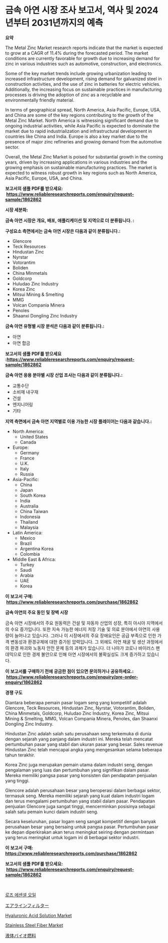 <p><h1>금속 아연 시장 조사 보고서, 역사 및 2024년부터 2031년까지의 예측</h1></p><p><strong>요약</strong></p>
<p><p>The Metal Zinc Market research reports indicate that the market is expected to grow at a CAGR of 11.4% during the forecasted period. The market conditions are currently favorable for growth due to increasing demand for zinc in various industries such as automotive, construction, and electronics. </p><p>Some of the key market trends include growing urbanization leading to increased infrastructure development, rising demand for galvanized steel in construction activities, and the use of zinc in batteries for electric vehicles. Additionally, the increasing focus on sustainable practices in manufacturing processes is driving the adoption of zinc as a recyclable and environmentally friendly material.</p><p>In terms of geographical spread, North America, Asia Pacific, Europe, USA, and China are some of the key regions contributing to the growth of the Metal Zinc Market. North America is witnessing significant demand due to ongoing industrial activities, while Asia Pacific is expected to dominate the market due to rapid industrialization and infrastructural development in countries like China and India. Europe is also a key market due to the presence of major zinc refineries and growing demand from the automotive sector.</p><p>Overall, the Metal Zinc Market is poised for substantial growth in the coming years, driven by increasing applications in various industries and the growing emphasis on sustainable manufacturing practices. The market is expected to witness robust growth in key regions such as North America, Asia Pacific, Europe, USA, and China.</p></p>
<p><strong>보고서의 샘플 PDF를 받으세요: &nbsp;<a href="https://www.reliableresearchreports.com/enquiry/request-sample/1862862">https://www.reliableresearchreports.com/enquiry/request-sample/1862862</a></strong></p>
<p><strong>시장 세분화:</strong></p>
<p><strong> 금속 아연 시장은 개요, 배포, 애플리케이션 및 지역으로 더 분류됩니다. :</strong></p>
<p><strong>구성요소 측면에서는 금속 아연 시장은 다음과 같이 분류됩니다.:</strong></p>
<p><ul><li>Glencore</li><li>Teck Resources</li><li>Hindustan Zinc</li><li>Nyrstar</li><li>Votorantim</li><li>Boliden</li><li>China Minmetals</li><li>Goldcorp</li><li>Huludao Zinc Industry</li><li>Korea Zinc</li><li>Mitsui Mining & Smelting</li><li>MMG</li><li>Volcan Compania Minera</li><li>Penoles</li><li>Shaanxi Dongling Zinc Industry</li></ul></p>
<p><strong> 금속 아연 유형별 시장 분석은 다음과 같이 분류됩니다.:</strong></p>
<p><ul><li>아연</li><li>아연 합금</li></ul></p>
<p><strong>보고서의 샘플 PDF를 받으세요 :<a href="https://www.reliableresearchreports.com/enquiry/request-sample/1862862">https://www.reliableresearchreports.com/enquiry/request-sample/1862862</a></strong></p>
<p><strong> 금속 아연 응용 분야별 시장 산업 조사는 다음과 같이 분류됩니다.:</strong></p>
<p><ul><li>교통수단</li><li>소비재 내구재</li><li>건설</li><li>엔지니어링</li><li>기타</li></ul></p>
<p><strong>지역 측면에서 금속 아연 지역별로 이용 가능한 시장 플레이어는 다음과 같습니다.:</strong></p>
<p><ul>
    <li>
        North America:
        <ul>
            <li>United States</li>
            <li>Canada</li>
        </ul>
    </li>
    <li>
        Europe:
        <ul>
            <li>Germany</li>
            <li>France</li>
            <li>U.K.</li>
            <li>Italy</li>
            <li>Russia</li>
        </ul>
    </li>
    <li>
        Asia-Pacific:
        <ul>
            <li>China</li>
            <li>Japan</li>
            <li>South Korea</li>
            <li>India</li>
            <li>Australia</li>
            <li>China Taiwan</li>
            <li>Indonesia</li>
            <li>Thailand</li>
            <li>Malaysia</li>
        </ul>
    </li>
    <li>
        Latin America:
        <ul>
            <li>Mexico</li>
            <li>Brazil</li>
            <li>Argentina Korea</li>
            <li>Colombia</li>
        </ul>
    </li>
    <li>
        Middle East & Africa:
        <ul>
            <li>Turkey</li>
            <li>Saudi</li>
            <li>Arabia</li>
            <li>UAE</li>
            <li>Korea</li>
        </ul>
    </li>
    </ul></p>
<p><strong>이 보고서 구매: &nbsp;<a href="https://www.reliableresearchreports.com/purchase/1862862">https://www.reliableresearchreports.com/purchase/1862862</a></strong></p>
<p><strong>금속 아연의 주요 동인 및 장벽 시장</strong></p>
<p><p>금속 아연 시장에서의 주요 원동력은 건설 및 자동차 산업의 성장, 특히 아시아 지역에서의 수요 증가입니다. 또한 지속 가능한 에너지 저장 기술 및 의료 분야에서 아연의 사용량이 늘어나고 있습니다. 그러나 이 시장에서의 주요 장애요인은 공급 부족으로 인한 가격 변동성과 환경규제에 대한 증가된 압력입니다. 그 외에도 아연 채굴 및 생산 과정에서의 환경 파괴와 노동자 안전 문제 등의 과제가 있습니다. 더 나아가 코로나 바이러스 팬데믹으로 인한 경제 불안으로 인해 아연 시장에서의 불확실성도 크게 증가하고 있습니다.</p></p>
<p><strong>이 보고서를 구매하기 전에 궁금한 점이 있으면 문의하거나 공유하세요.: &nbsp;<a href="https://www.reliableresearchreports.com/enquiry/pre-order-enquiry/1862862">https://www.reliableresearchreports.com/enquiry/pre-order-enquiry/1862862</a></strong></p>
<p><strong>경쟁 구도</strong></p>
<p><p>Diantara beberapa pemain pasar logam seng yang kompetitif adalah Glencore, Teck Resources, Hindustan Zinc, Nyrstar, Votorantim, Boliden, China Minmetals, Goldcorp, Huludao Zinc Industry, Korea Zinc, Mitsui Mining & Smelting, MMG, Volcan Compania Minera, Penoles, dan Shaanxi Dongling Zinc Industry.</p><p>Hindustan Zinc adalah salah satu perusahaan seng terkemuka di dunia dengan sejarah yang panjang dalam industri ini. Mereka telah mencatat pertumbuhan pasar yang stabil dan ukuran pasar yang besar. Sales revenue Hindustan Zinc telah mencapai angka yang mengesankan selama beberapa tahun terakhir.</p><p>Korea Zinc juga merupakan pemain utama dalam industri seng, dengan pengalaman yang luas dan pertumbuhan yang signifikan dalam pasar. Mereka memiliki pangsa pasar yang konsisten dan pendapatan penjualan yang tinggi.</p><p>Glencore adalah perusahaan besar yang beroperasi dalam berbagai sektor, termasuk seng. Mereka memiliki sejarah yang kuat dalam industri logam dan terus mengalami pertumbuhan yang stabil dalam pasar. Pendapatan penjualan Glencore juga sangat tinggi, mencerminkan posisinya sebagai salah satu pemain kunci dalam industri seng.</p><p>Secara keseluruhan, pasar logam seng sangat kompetitif dengan banyak perusahaan besar yang bersaing untuk pangsa pasar. Pertumbuhan pasar ke depan diperkirakan akan terus meningkat seiring dengan permintaan yang terus meningkat untuk logam ini di berbagai sektor industri.</p></p>
<p><strong>이 보고서 구매: &nbsp; <a href="https://www.reliableresearchreports.com/purchase/1862862">https://www.reliableresearchreports.com/purchase/1862862</a></strong></p>
<p><strong>보고서의 샘플 PDF를 받으세요: &nbsp;<a href="https://www.reliableresearchreports.com/enquiry/request-sample/1862862">https://www.reliableresearchreports.com/enquiry/request-sample/1862862</a></strong><strong></strong></p>
<p>&nbsp;</p>
<p><p><a href="https://github.com/plelbej847484502/Market-Research-Report-List-1/blob/main/1514545192114.md">로즈 에센셜 오일</a></p><p><a href="https://medium.com/@jamiebertrgnaum3545/%E8%88%AA%E7%A9%BA%E6%A9%9F%E7%94%A8%E3%83%95%E3%82%A3%E3%83%AB%E3%82%BF%E3%83%BC%E5%B8%82%E5%A0%B4-%E5%B8%82%E5%A0%B4%E3%82%B7%E3%82%A7%E3%82%A2-%E5%B8%82%E5%A0%B4%E3%83%88%E3%83%AC%E3%83%B3%E3%83%89-%E3%81%8A%E3%82%88%E3%81%B3%E5%B0%86%E6%9D%A5%E3%81%AE%E6%88%90%E9%95%B7%E3%82%92%E6%8E%A2%E3%82%8B-9a68b3b8214b">エアラインフィルター</a></p><p><a href="https://github.com/marloy8/Market-Research-Report-List-3/blob/main/hyaluronic-acid-solution-market.md">Hyaluronic Acid Solution Market</a></p><p><a href="https://github.com/WillieWoodard/Market-Research-Report-List-3/blob/main/stainless-steel-fiber-market.md">Stainless Steel Fiber Market</a></p><p><a href="https://github.com/dzy793153605/Market-Research-Report-List-1/blob/main/9381885192300.md">液体バイオ燃料</a></p></p>